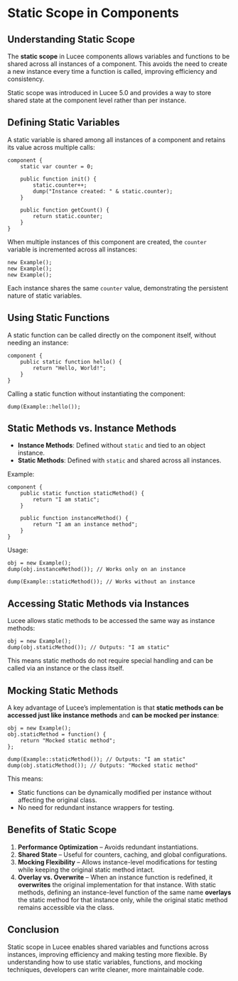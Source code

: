<!--
{
  "title": "Static Scope in Components",
  "id": "static-scope-in-components",
  "categories": [
    "component",
    "scopes",
    "static"
  ],
  "description": "Understanding the static scope in Lucee components and how it can be used for shared data and functions.",
  "keywords": [
    "Static scope",
    "Components",
    "Lucee",
    "Application scope",
    "Server scope",
    "GetComponentMetaData"
  ]
}
-->

# Static Scope in Components

## Understanding Static Scope

The **static scope** in Lucee components allows variables and functions to be shared across all instances of a component. This avoids the need to create a new instance every time a function is called, improving efficiency and consistency.

Static scope was introduced in Lucee 5.0 and provides a way to store shared state at the component level rather than per instance.

## Defining Static Variables

A static variable is shared among all instances of a component and retains its value across multiple calls:

```
component {
    static var counter = 0;
    
    public function init() {
        static.counter++;
        dump("Instance created: " & static.counter);
    }
    
    public function getCount() {
        return static.counter;
    }
}
```

When multiple instances of this component are created, the `counter` variable is incremented across all instances:

```
new Example();
new Example();
new Example();
```

Each instance shares the same `counter` value, demonstrating the persistent nature of static variables.

## Using Static Functions

A static function can be called directly on the component itself, without needing an instance:

```
component {
    public static function hello() {
        return "Hello, World!";
    }
}
```

Calling a static function without instantiating the component:

```
dump(Example::hello());
```

## Static Methods vs. Instance Methods

- **Instance Methods**: Defined without `static` and tied to an object instance.
- **Static Methods**: Defined with `static` and shared across all instances.

Example:

```
component {
    public static function staticMethod() {
        return "I am static";
    }
    
    public function instanceMethod() {
        return "I am an instance method";
    }
}
```

Usage:

```
obj = new Example();
dump(obj.instanceMethod()); // Works only on an instance

dump(Example::staticMethod()); // Works without an instance
```

## Accessing Static Methods via Instances

Lucee allows static methods to be accessed the same way as instance methods:

```
obj = new Example();
dump(obj.staticMethod()); // Outputs: "I am static"
```

This means static methods do not require special handling and can be called via an instance or the class itself.

## Mocking Static Methods

A key advantage of Lucee’s implementation is that **static methods can be accessed just like instance methods** and **can be mocked per instance**:

```
obj = new Example();
obj.staticMethod = function() {
    return "Mocked static method";
};

dump(Example::staticMethod()); // Outputs: "I am static"
dump(obj.staticMethod()); // Outputs: "Mocked static method"
```

This means:
- Static functions can be dynamically modified per instance without affecting the original class.
- No need for redundant instance wrappers for testing.

## Benefits of Static Scope

1. **Performance Optimization** – Avoids redundant instantiations.
2. **Shared State** – Useful for counters, caching, and global configurations.
3. **Mocking Flexibility** – Allows instance-level modifications for testing while keeping the original static method intact.
4. **Overlay vs. Overwrite** – When an instance function is redefined, it **overwrites** the original implementation for that instance. With static methods, defining an instance-level function of the same name **overlays** the static method for that instance only, while the original static method remains accessible via the class.

## Conclusion

Static scope in Lucee enables shared variables and functions across instances, improving efficiency and making testing more flexible. By understanding how to use static variables, functions, and mocking techniques, developers can write cleaner, more maintainable code.

